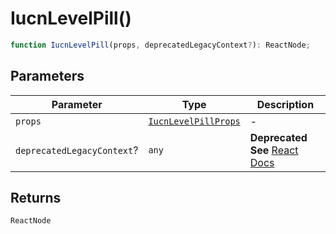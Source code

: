 # IucnLevelPill()

```ts
function IucnLevelPill(props, deprecatedLegacyContext?): ReactNode;
```

## Parameters

| Parameter                  | Type                                                        | Description                                                                                                                       |
| -------------------------- | ----------------------------------------------------------- | --------------------------------------------------------------------------------------------------------------------------------- |
| `props`                    | [`IucnLevelPillProps`](../interfaces/IucnLevelPillProps.md) | -                                                                                                                                 |
| `deprecatedLegacyContext`? | `any`                                                       | **Deprecated** **See** [React Docs](https://legacy.reactjs.org/docs/legacy-context.html#referencing-context-in-lifecycle-methods) |

## Returns

`ReactNode`

